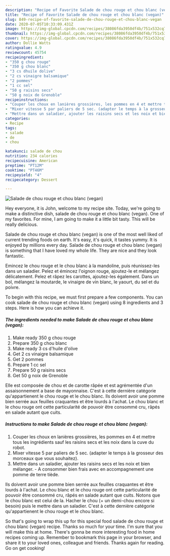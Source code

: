 ```yaml
---
description: "Recipe of Favorite Salade de chou rouge et chou blanc (vegan)"
title: "Recipe of Favorite Salade de chou rouge et chou blanc (vegan)"
slug: 849-recipe-of-favorite-salade-de-chou-rouge-et-chou-blanc-vegan
date: 2020-07-05T10:33:09.431Z
image: https://img-global.cpcdn.com/recipes/38086fda3950df4b/751x532cq70/salade-de-chou-rouge-et-chou-blanc-vegan-photo-principale-de-la-recette.jpg
thumbnail: https://img-global.cpcdn.com/recipes/38086fda3950df4b/751x532cq70/salade-de-chou-rouge-et-chou-blanc-vegan-photo-principale-de-la-recette.jpg
cover: https://img-global.cpcdn.com/recipes/38086fda3950df4b/751x532cq70/salade-de-chou-rouge-et-chou-blanc-vegan-photo-principale-de-la-recette.jpg
author: Dollie Watts
ratingvalue: 4.9
reviewcount: 45754
recipeingredient:
- "350 g chou rouge"
- "350 g chou blanc"
- "3 cs dhuile dolive"
- "2 cs vinaigre balsamique"
- "2 pommes"
- "1 cc sel"
- "50 g raisins secs"
- "50 g noix de Grenoble"
recipeinstructions:
- "Couper les choux en lanières grossières, les pommes en 4 et mettre tous les ingrédients sauf les raisins secs et les noix dans la cuve du robot."
- "Mixer vitesse 5 par paliers de 5 sec. (adapter le temps à la grosseur des morceaux que vous souhaitez)."
- "Mettre dans un saladier, ajouter les raisins secs et les noix et bien mélanger. A consommer bien frais avec en accompagnement une pomme de terre tiède."
categories:
- Recipe
tags:
- salade
- de
- chou

katakunci: salade de chou 
nutrition: 234 calories
recipecuisine: American
preptime: "PT12M"
cooktime: "PT46M"
recipeyield: "4"
recipecategory: Dessert

---
```



![Salade de chou rouge et chou blanc (vegan)](https://img-global.cpcdn.com/recipes/38086fda3950df4b/751x532cq70/salade-de-chou-rouge-et-chou-blanc-vegan-photo-principale-de-la-recette.jpg)

Hey everyone, it is John, welcome to my recipe site. Today, we're going to make a distinctive dish, salade de chou rouge et chou blanc (vegan). One of my favorites. For mine, I am going to make it a little bit tasty. This will be really delicious.

Salade de chou rouge et chou blanc (vegan) is one of the most well liked of current trending foods on earth. It's easy, it's quick, it tastes yummy. It is enjoyed by millions every day. Salade de chou rouge et chou blanc (vegan) is something that I have loved my whole life. They are nice and they look fantastic.

Emincez le chou rouge et le chou blanc à la mandoline, puis réunissez-les dans un saladier. Pelez et émincez l&#39;oignon rouge, ajoutez-le et mélangez délicatement. Pelez et râpez les carottes, ajoutez-les également. Dans un bol, mélangez la moutarde, le vinaigre de vin blanc, le yaourt, du sel et du poivre.


To begin with this recipe, we must first prepare a few components. You can cook salade de chou rouge et chou blanc (vegan) using 8 ingredients and 3 steps. Here is how you can achieve it.

<!--inarticleads1-->

##### The ingredients needed to make Salade de chou rouge et chou blanc (vegan):

1. Make ready 350 g chou rouge
1. Prepare 350 g chou blanc
1. Make ready 3 cs d&#39;huile d&#39;olive
1. Get 2 cs vinaigre balsamique
1. Get 2 pommes
1. Prepare 1 cc sel
1. Prepare 50 g raisins secs
1. Get 50 g noix de Grenoble


Elle est composée de chou et de carotte râpée et est agrémentée d&#39;un assaisonnement a base de mayonnaise. C&#39;est à cette dernière catégorie qu&#39;appartienent le chou rouge et le chou blanc. Ils doivent avoir une pomme bien serrée aux feuilles craquantes et être lourds à l&#39;achat. Le chou blanc et le chou rouge ont cette particularité de pouvoir être consommé cru, râpés en salade autant que cuits. 

<!--inarticleads2-->

##### Instructions to make Salade de chou rouge et chou blanc (vegan):

1. Couper les choux en lanières grossières, les pommes en 4 et mettre tous les ingrédients sauf les raisins secs et les noix dans la cuve du robot.
1. Mixer vitesse 5 par paliers de 5 sec. (adapter le temps à la grosseur des morceaux que vous souhaitez).
1. Mettre dans un saladier, ajouter les raisins secs et les noix et bien mélanger. - A consommer bien frais avec en accompagnement une pomme de terre tiède.


Ils doivent avoir une pomme bien serrée aux feuilles craquantes et être lourds à l&#39;achat. Le chou blanc et le chou rouge ont cette particularité de pouvoir être consommé cru, râpés en salade autant que cuits. Notons que le chou blanc est celui de la. Hacher le chou (+ un demi-chou encore si besoin) puis le mettre dans un saladier. C&#39;est à cette dernière catégorie qu&#39;appartienent le chou rouge et le chou blanc. 

So that's going to wrap this up for this special food salade de chou rouge et chou blanc (vegan) recipe. Thanks so much for your time. I'm sure that you will make this at home. There's gonna be more interesting food in home recipes coming up. Remember to bookmark this page in your browser, and share it to your loved ones, colleague and friends. Thanks again for reading. Go on get cooking!
